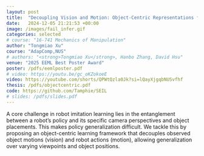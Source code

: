 ```yaml
---
layout: post
title:  "Decoupling Vision and Motion: Object-Centric Representations for Enhanced Manipulation"
date:   2024-12-05 21:21:53 +00:00
image: /images/fail_infer.gif
categories: selected
# course: "16-741 Mechanics of Manipulation"
author: "Tongmiao Xu"
course: "AdapComp,NUS"
# authors: "<strong>Tongmiao Xu</strong>, Hanbo Zhang, David Hsu"
venue: "2025 EEML Best Poster Award"
poster: /pdfs/eemlposter.pdf
# video: https://youtu.be/gc_oKZokoeE
video: https://youtube.com/shorts/QPWtQzla0Jk?si=lQayXjgqbNUSvfhf
thesis: /pdfs/objectcentric.pdf
code: https://github.com/Tamphie/SEIL
# slides: /pdfs/slides.pdf
---
```

A core challenge in robot imitation learning lies in the entanglement between a robot’s policy and its specific camera perspectives and object placements. This makes policy generalization difficult. We tackle this by proposing an object-centric learning framework that decouples observed object motions (vision) and robot actions (motion), allowing generalization over varying viewpoints and object positions.

